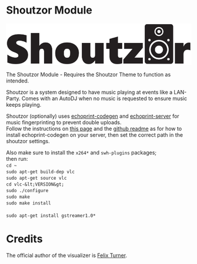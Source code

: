 # Shoutzor Module
![Shoutzor-logo](./shoutzor-logo.png)

The Shoutzor Module - Requires the Shoutzor Theme to function as intended.

Shoutzor is a system designed to have music playing at events like a LAN-Party.
Comes with an AutoDJ when no music is requested to ensure music keeps playing.

Shoutzor (optionally) uses [echoprint-codegen](https://github.com/echonest/echoprint-codegen) and [echoprint-server](https://github.com/echonest/echoprint-server) for music fingerprinting to prevent double uploads.<br />
Follow the instructions on [this page](http://echoprint.me/start) and the [github readme](https://github.com/echonest/echoprint-codegen) as for how to install echoprint-codegen on your server, then set the correct path in the shoutzor settings.

Also make sure to install the `x264*` and `swh-plugins` packages;<br />
then run:<br />
`cd ~`<br />
`sudo apt-get build-dep vlc`<br>
`sudo apt-get source vlc`<br>
`cd vlc-&lt;VERSION&gt;`<br>
`sudo ./configure`<br>
`sudo make`<br>
`sudo make install`<br />
<br />
`sudo apt-get install gstreamer1.0*`

# Credits

The official author of the visualizer is [Felix Turner](https://www.airtightinteractive.com/about/).